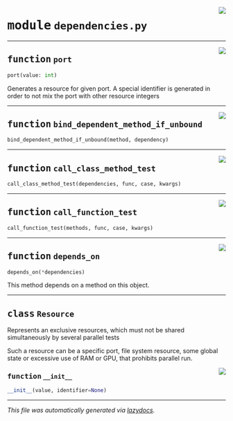 <!-- markdownlint-disable -->

<a href="../booktest/dependencies.py#L0"><img align="right" style="float:right;" src="https://img.shields.io/badge/-source-cccccc?style=flat-square"></a>

# <kbd>module</kbd> `dependencies.py`





---

<a href="../booktest/dependencies.py#L28"><img align="right" style="float:right;" src="https://img.shields.io/badge/-source-cccccc?style=flat-square"></a>

## <kbd>function</kbd> `port`

```python
port(value: int)
```

Generates a resource for given port. A special identifier is generated in order to not mix the port with other resource integers 


---

<a href="../booktest/dependencies.py#L37"><img align="right" style="float:right;" src="https://img.shields.io/badge/-source-cccccc?style=flat-square"></a>

## <kbd>function</kbd> `bind_dependent_method_if_unbound`

```python
bind_dependent_method_if_unbound(method, dependency)
```






---

<a href="../booktest/dependencies.py#L50"><img align="right" style="float:right;" src="https://img.shields.io/badge/-source-cccccc?style=flat-square"></a>

## <kbd>function</kbd> `call_class_method_test`

```python
call_class_method_test(dependencies, func, case, kwargs)
```






---

<a href="../booktest/dependencies.py#L88"><img align="right" style="float:right;" src="https://img.shields.io/badge/-source-cccccc?style=flat-square"></a>

## <kbd>function</kbd> `call_function_test`

```python
call_function_test(methods, func, case, kwargs)
```






---

<a href="../booktest/dependencies.py#L111"><img align="right" style="float:right;" src="https://img.shields.io/badge/-source-cccccc?style=flat-square"></a>

## <kbd>function</kbd> `depends_on`

```python
depends_on(*dependencies)
```

This method depends on a method on this object. 


---

## <kbd>class</kbd> `Resource`
Represents an exclusive resources, which must not be shared simultaneously by several parallel tests 

Such a resource can be a specific port, file system resource, some global state or excessive use of RAM or GPU, that prohibits parallel run. 

<a href="../booktest/dependencies.py#L15"><img align="right" style="float:right;" src="https://img.shields.io/badge/-source-cccccc?style=flat-square"></a>

### <kbd>function</kbd> `__init__`

```python
__init__(value, identifier=None)
```











---

_This file was automatically generated via [lazydocs](https://github.com/ml-tooling/lazydocs)._
